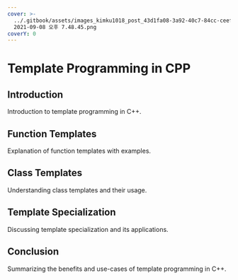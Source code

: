 ```yaml
---
cover: >-
  ../.gitbook/assets/images_kimku1018_post_43d1fa08-3a92-40c7-84cc-ceefbe3be879_스크린샷
  2021-09-08 오후 7.48.45.png
coverY: 0
---
```


# Template Programming in CPP

## Introduction

Introduction to template programming in C++.

## Function Templates

Explanation of function templates with examples.

## Class Templates

Understanding class templates and their usage.

## Template Specialization

Discussing template specialization and its applications.

## Conclusion

Summarizing the benefits and use-cases of template programming in C++.
